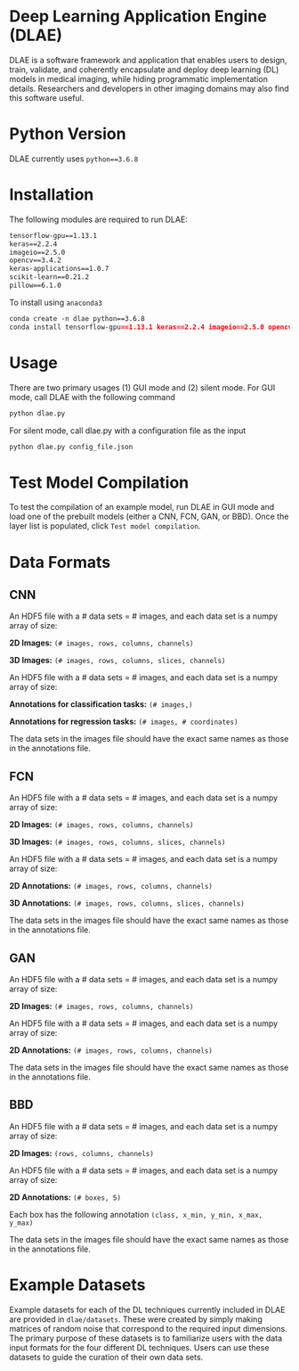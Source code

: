 # Deep Learning Application Engine (DLAE)

DLAE is a software framework and application that enables users to design, train, validate, and coherently encapsulate and deploy deep learning (DL) models in medical imaging, while hiding programmatic implementation details. Researchers and developers in other imaging domains may also find this software useful.

# Python Version
DLAE currently uses `python==3.6.8`

# Installation

The following modules are required to run DLAE:
```markdown
tensorflow-gpu==1.13.1
keras==2.2.4
imageio==2.5.0
opencv==3.4.2
keras-applications==1.0.7
scikit-learn==0.21.2
pillow==6.1.0
```

To install using `anaconda3`
```markdown
conda create -n dlae python==3.6.8
conda install tensorflow-gpu==1.13.1 keras==2.2.4 imageio==2.5.0 opencv==3.4.2 keras-applications==1.0.7 scikit-learn==0.21.2 pillow==6.1.0
```

# Usage

There are two primary usages (1) GUI mode and (2) silent mode. For GUI mode, call DLAE with the following command
```markdown
python dlae.py
```
For silent mode, call dlae.py with a configuration file as the input
```markdown
python dlae.py config_file.json
```

# Test Model Compilation

To test the compilation of an example model, run DLAE in GUI mode and load one of the prebuilt models (either a CNN, FCN, GAN, or BBD). Once the layer list is populated, click `Test model compilation`.

# Data Formats

## CNN

An HDF5 file with a # data sets = # images, and each data set is a numpy array of size:

**2D Images:** `(# images, rows, columns, channels)`

**3D Images:** `(# images, rows, columns, slices, channels)`


An HDF5 file with a # data sets = # images, and each data set is a numpy array of size:

**Annotations for classification tasks:** `(# images,)`

**Annotations for regression tasks:** `(# images, # coordinates)`

The data sets in the images file should have the exact same names as those in the annotations file.

## FCN

An HDF5 file with a # data sets = # images, and each data set is a numpy array of size:

**2D Images:** `(# images, rows, columns, channels)`

**3D Images:** `(# images, rows, columns, slices, channels)`


An HDF5 file with a # data sets = # images, and each data set is a numpy array of size:

**2D Annotations:** `(# images, rows, columns, channels)`

**3D Annotations:** `(# images, rows, columns, slices, channels)`

The data sets in the images file should have the exact same names as those in the annotations file.

## GAN

An HDF5 file with a # data sets = # images, and each data set is a numpy array of size:

**2D Images:** `(# images, rows, columns, channels)`


An HDF5 file with a # data sets = # images, and each data set is a numpy array of size:

**2D Annotations:** `(# images, rows, columns, channels)`

The data sets in the images file should have the exact same names as those in the annotations file.

## BBD

An HDF5 file with a # data sets = # images, and each data set is a numpy array of size:

**2D Images:** `(rows, columns, channels)`


An HDF5 file with a # data sets = # images, and each data set is a numpy array of size:

**2D Annotations:** `(# boxes, 5)`


Each box has the following annotation `(class, x_min, y_min, x_max, y_max)`


The data sets in the images file should have the exact same names as those in the annotations file.

# Example Datasets

Example datasets for each of the DL techniques currently included in DLAE are provided in `dlae/datasets`. These were created by simply making matrices of random noise that correspond to the required input dimensions. The primary purpose of these datasets is to familiarize users with the data input formats for the four different DL techniques. Users can use these datasets to guide the curation of their own data sets.
